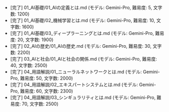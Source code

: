 - [完了] 01_AI基礎/01_AIの定義とは.md (モデル: Gemini-Pro, 難易度: 5, 文字数: 1200)
- [完了] 01_AI基礎/02_機械学習とは.md (モデル: Gemini-Pro, 難易度: 10, 文字数: 1600)
- [完了] 01_AI基礎/03_ディープラーニングとは.md (モデル: Gemini-Pro, 難易度: 20, 文字数: 1900)
- [完了] 02_AIの歴史/01_AIの歴史.md (モデル: Gemini-Pro, 難易度: 30, 文字数: 2200)
- [完了] 03_AIと社会/01_AIと社会の関係.md (モデル: Gemini-Pro, 難易度: 40, 文字数: 2500)
- [完了] 04_用語解説/01_ニューラルネットワークとは.md (モデル: Gemini-Pro, 難易度: 50, 文字数: 2000)
- [完了] 04_用語解説/02_エキスパートシステムとは.md (モデル: Gemini-Pro, 難易度: 60, 文字数: 2300)
- [完了] 04_用語解説/03_シンギュラリティとは.md (モデル: Gemini-Pro, 難易度: 70, 文字数: 2500)